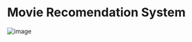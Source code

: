 # Movie Recomendation System
![image](https://github.com/drashtikasodiya/movie_recomender_system/assets/130659689/cc56870b-fdda-4b25-8e0e-5cdf1379cefd)
